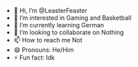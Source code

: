 - 👋 Hi, I’m @LeasterFeaster
- 👀 I’m interested in Gaming and Basketball
- 🌱 I’m currently learning German
- 💞️ I’m looking to collaborate on Nothing
- 📫 How to reach me Not
- 😄 Pronouns: He/Him
- ⚡ Fun fact: Idk

<!---
LeasterFeaster/LeasterFeaster is a ✨ special ✨ repository because its `README.md` (this file) appears on your GitHub profile.
You can click the Preview link to take a look at your changes.
--->
